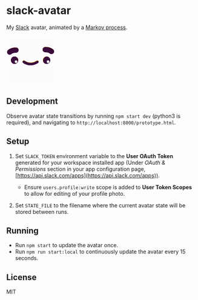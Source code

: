# slack-avatar
My [Slack](https://slack.com) avatar, animated by a [Markov process](https://en.wikipedia.org/wiki/Markov_chain).

![avatar](example.gif)

## Development
Observe avatar state transitions by running `npm start dev` (python3 is required), and navigating to `http://localhost:8000/prototype.html`.

## Setup
1. Set `SLACK_TOKEN` environment variable to the **User OAuth Token** generated for your workspace installed app (Under *OAuth & Permissions* section in your app configuration page, [https://api.slack.com/apps](https://api.slack.com/apps)).
    - Ensure `users.profile:write` scope is added to **User Token Scopes** to allow for editing of your profile photo. 


2. Set `STATE_FILE` to the filename where the current avatar state will be stored between runs.

## Running
- Run `npm start` to update the avatar once.
- Run `npm run start:local` to continuously update the avatar every 15 seconds.

## License
MIT
